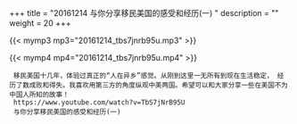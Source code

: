 +++
title = "20161214  与你分享移民美国的感受和经历(一) "
description = ""
weight = 20
+++

{{< mymp3 mp3="20161214_tbs7jnrb95u.mp3" >}}

{{< mymp4 mp4="20161214_tbs7jnrb95u.mp4" >}}

     移民美国十几年，体验过真正的“人在异乡”感觉。从刚到这里一无所有到现在生活稳定， 经历了数成败和得失。我喜欢用第三方的角度纵观中美两国。希望可以和大家分享一些在美国不为中国人所知的故事！ 
     https://www.youtube.com/watch?v=TbS7jNrB95U 
     与你分享移民美国的感受和经历(一) 

